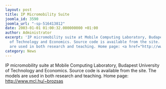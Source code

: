 ```yaml
---
layout: post
title: IP Micromobility Suite
joomla_id: 3590
joomla_url: "-sp-516413812"
date: 2003-01-01 01:00:32.000000000 +01:00
author: Administrator
excerpt: 'IP micromobility suite at Mobile Computing Laboratory, Budapest University
  of Technology and Economics. Source code is available from the site. The models
  are used in both research and teaching. Home page: <a href="http://www.mcl.hu/~brozsas">http://www.mcl.hu/~brozsas</a>'
category: News
---
```

IP micromobility suite at Mobile Computing Laboratory, Budapest University of Technology and Economics. Source code is available from the site. The models are used in both research and teaching. Home page: <a href="http://www.mcl.hu/~brozsas">http://www.mcl.hu/~brozsas</a>
